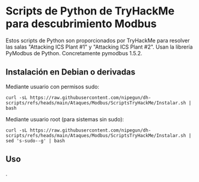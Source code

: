 # Scripts de Python de TryHackMe para descubrimiento Modbus

Estos scripts de Python son proporcionados por TryHackMe para resolver las salas "Attacking ICS Plant #1" y "Attacking ICS Plant #2". Usan la librería PyModbus de Python. Concretamente pymodbus 1.5.2.

## Instalación en Debian o derivadas

Mediante usuario con permisos sudo:

```
curl -sL https://raw.githubusercontent.com/nipegun/dh-scripts/refs/heads/main/Ataques/Modbus/ScriptsTryHackMe/Instalar.sh | bash
```

Mediante usuario root (para sistemas sin sudo):

```
curl -sL https://raw.githubusercontent.com/nipegun/dh-scripts/refs/heads/main/Ataques/Modbus/ScriptsTryHackMe/Instalar.sh | sed 's-sudo--g' | bash
```

## Uso

.

